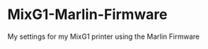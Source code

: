 MixG1-Marlin-Firmware
=====================

My settings for my MixG1 printer using the Marlin Firmware
